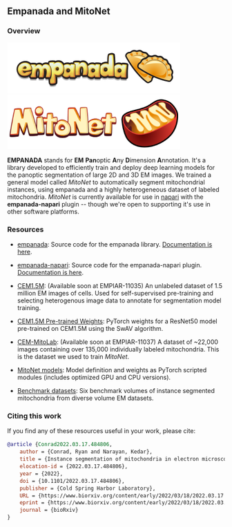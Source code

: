 ## Empanada and MitoNet

### Overview

<img src="images/empanada_logo.png" alt="empanada logo" width="400px"/>
<img src="images/mitonet_logo.png" alt="mitonet logo" width="400px"/>

**EMPANADA** stands for **EM** **Pan**optic **A**ny **D**imension **A**nnotation. It's a library
developed to efficiently train and deploy deep learning models for the panoptic
segmentation of large 2D and 3D EM images. We trained a general model called _MitoNet_
to automatically segment mitochondrial instances, using empanada and a highly heterogeneous dataset of labeled mitochondria.
_MitoNet_ is currently available for use in [napari](https://napari.org) with the **empanada-napari**
plugin -- though we're open to supporting it's use in other software platforms.

### Resources

- [empanada](https://github.com/volume-em/empanada.git): Source code for the empanada library.
[Documentation is here](https://empanada.readthedocs.io/en/latest/index.html).

- [empanada-napari](https://github.com/volume-em/empanada-napari): Source code for the empanada-napari plugin.
[Documentation is here](https://empanada.readthedocs.io/en/latest/empanada-napari.html).

- [CEM1.5M](https://www.ebi.ac.uk/empiar/EMPIAR-11035/): (Available soon at EMPIAR-11035) An unlabeled dataset of 1.5 million
EM images of cells. Used for self-supervised pre-training and selecting heterogenous image data
to annotate for segmentation model training.

- [CEM1.5M Pre-trained Weights](https://zenodo.org/record/6453160#.YmlzHS-cbTQ): PyTorch weights for a ResNet50 model pre-trained on CEM1.5M
using the SwAV algorithm.

- [CEM-MitoLab](https://www.ebi.ac.uk/empiar/EMPIAR-11037/): (Available soon at EMPIAR-11037) A dataset of ~22,000 images
containing over 135,000 individually labeled mitochondria. This is the dataset we used
to train _MitoNet_.

- [MitoNet models](https://zenodo.org/record/6327742#.YmltqS-cbTQ): Model definition
and weights as PyTorch scripted modules (includes optimized GPU and CPU versions).

- [Benchmark datasets](https://www.ebi.ac.uk/empiar/EMPIAR-10982/): Six benchmark volumes of
instance segmented mitochondria from diverse volume EM datasets.

### Citing this work

If you find any of these resources useful in your work, please cite:

```bibtex
@article {Conrad2022.03.17.484806,
	author = {Conrad, Ryan and Narayan, Kedar},
	title = {Instance segmentation of mitochondria in electron microscopy images with a generalist deep learning model},
	elocation-id = {2022.03.17.484806},
	year = {2022},
	doi = {10.1101/2022.03.17.484806},
	publisher = {Cold Spring Harbor Laboratory},
	URL = {https://www.biorxiv.org/content/early/2022/03/18/2022.03.17.484806},
	eprint = {https://www.biorxiv.org/content/early/2022/03/18/2022.03.17.484806.full.pdf},
	journal = {bioRxiv}
}
```
